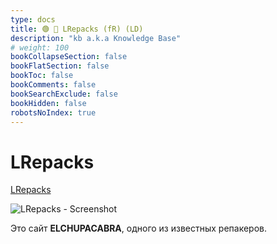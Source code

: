 ```yaml
---
type: docs
title: 🟢 🐐 LRepacks (fR) (LD)
description: "kb a.k.a Knowledge Base"
# weight: 100
bookCollapseSection: false
bookFlatSection: false
bookToc: false
bookComments: false
bookSearchExclude: false
bookHidden: false
robotsNoIndex: true
---
```


# LRepacks

[LRepacks](https://lrepacks.net/?nt)

![LRepacks - Screenshot](@img/lrepacks-screenshot.avif)

Это сайт **ELCHUPACABRA**, одного из известных репакеров.
